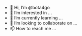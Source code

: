 - 👋 Hi, I’m @bota4go
- 👀 I’m interested in ...
- 🌱 I’m currently learning ...
- 💞️ I’m looking to collaborate on ...
- 📫 How to reach me ...

<!---
bota4go/bota4go is a ✨ special ✨ repository because its `README.md` (this file) appears on your GitHub profile.
You can click the Preview link to take a look at your changes.
--->
